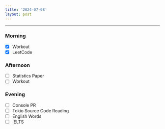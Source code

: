 ```yaml
---
title: '2024-07-08'
layout: post
---
```


---

### Morning

- [x] Workout
- [x] LeetCode

### Afternoon

- [ ] Statistics Paper
- [ ] Workout

### Evening

- [ ] Console PR
- [ ] Tokio Source Code Reading
- [ ] English Words
- [ ] IELTS
